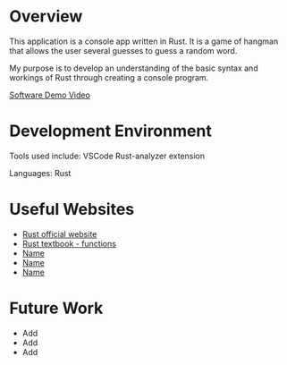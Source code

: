 # Overview

This application is a console app written in Rust. It is a game of hangman that allows the user several guesses to guess a random word.

My purpose is to develop an understanding of the basic syntax and workings of Rust through creating a console program.

[Software Demo Video]()

# Development Environment

Tools used include:
VSCode
Rust-analyzer extension

Languages:
Rust

# Useful Websites

* [Rust official website](https://www.rust-lang.org/tools/install)
* [Rust textbook - functions](https://doc.rust-lang.org/book/ch03-03-how-functions-work.html)
* [Name]()
* [Name]()
* [Name]()

# Future Work

* Add
* Add
* Add
